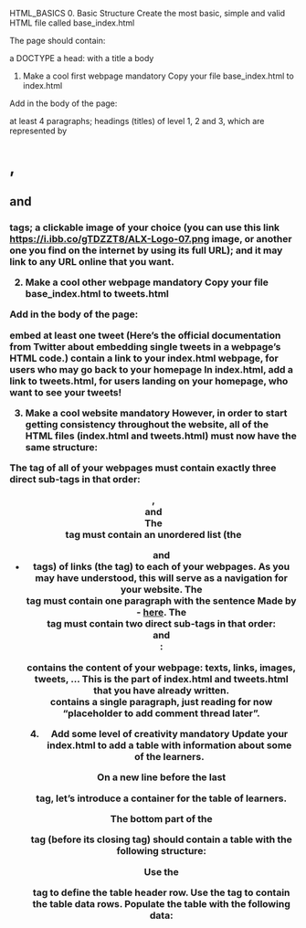 HTML_BASICS
0. Basic Structure
Create the most basic, simple and valid HTML file called base_index.html

The page should contain:

a DOCTYPE
a head:
with a title
a body

1. Make a cool first webpage
mandatory
Copy your file base_index.html to index.html

Add in the body of the page:

at least 4 paragraphs;
headings (titles) of level 1, 2 and 3, which are represented by <h1>, <h2> and <h3> tags;
a clickable image of your choice (you can use this link https://i.ibb.co/gTDZZT8/ALX-Logo-07.png image, or another one you find on the internet by using its full URL); and it may link to any URL online that you want.

2. Make a cool other webpage
mandatory
Copy your file base_index.html to tweets.html

Add in the body of the page:

embed at least one tweet (Here’s the official documentation from Twitter about embedding single tweets in a webpage’s HTML code.)
contain a link to your index.html webpage, for users who may go back to your homepage
In index.html, add a link to tweets.html, for users landing on your homepage, who want to see your tweets!

3. Make a cool website
mandatory
However, in order to start getting consistency throughout the website, all of the HTML files (index.html and tweets.html) must now have the same structure:

The <body> tag of all of your webpages must contain exactly three direct sub-tags in that order: <header>, <main> and <footer>
The <header> tag must contain an unordered list (the <ul> and <li> tags) of links (the <a> tag) to each of your webpages. As you may have understood, this will serve as a navigation for your website.
The <footer> tag must contain one paragraph with the sentence Made by <YOUR NAME> - <a href="<ANY LINK>" target="_blank">here</a>.
The <main> tag must contain two direct sub-tags in that order: <article> and <aside>:
<article> contains the content of your webpage: texts, links, images, tweets, … This is the part of index.html and tweets.html that you have already written.
<aside> contains a single paragraph, just reading for now “placeholder to add comment thread later”.

4. Add some level of creativity
mandatory
Update your index.html to add a table with information about some of the learners.

On a new line before the last </article> tag, let’s introduce a container for the table of learners.

The bottom part of the <article> tag (before its closing tag) should contain a table <table> with the following structure:

Use the <thead> tag to define the table header row.
Use the <tbody> tag to contain the table data rows.
Populate the table with the following data: